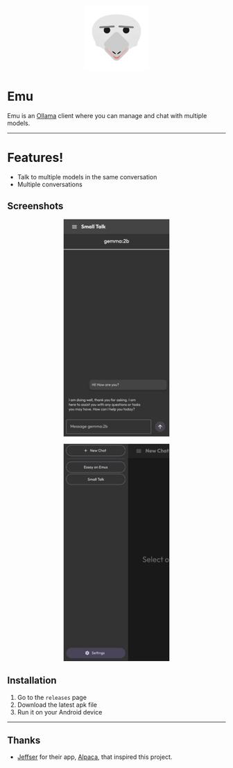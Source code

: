 <p align="center"><img height="150" src="https://github.com/Calvicii/Emu/blob/master/assets/images/emu.png"></p>

# Emu

Emu is an [Ollama](https://github.com/ollama/ollama) client where you can manage and chat with multiple models.

---

# Features!
- Talk to multiple models in the same conversation
- Multiple conversations

## Screenshots
<p align="center"><img height="500" src="https://github.com/Calvicii/Emu/blob/master/assets/images/Screenshot_0.png"></p>
<p align="center"><img height="500" src="https://github.com/Calvicii/Emu/blob/master/assets/images/Screenshot_1.png"></p>

## Installation
1. Go to the `releases` page
2. Download the latest apk file
3. Run it on your Android device

---

## Thanks
- [Jeffser](https://github.com/Jeffser) for their app, [Alpaca](https://github.com/Jeffser/Alpaca), that inspired this project.
